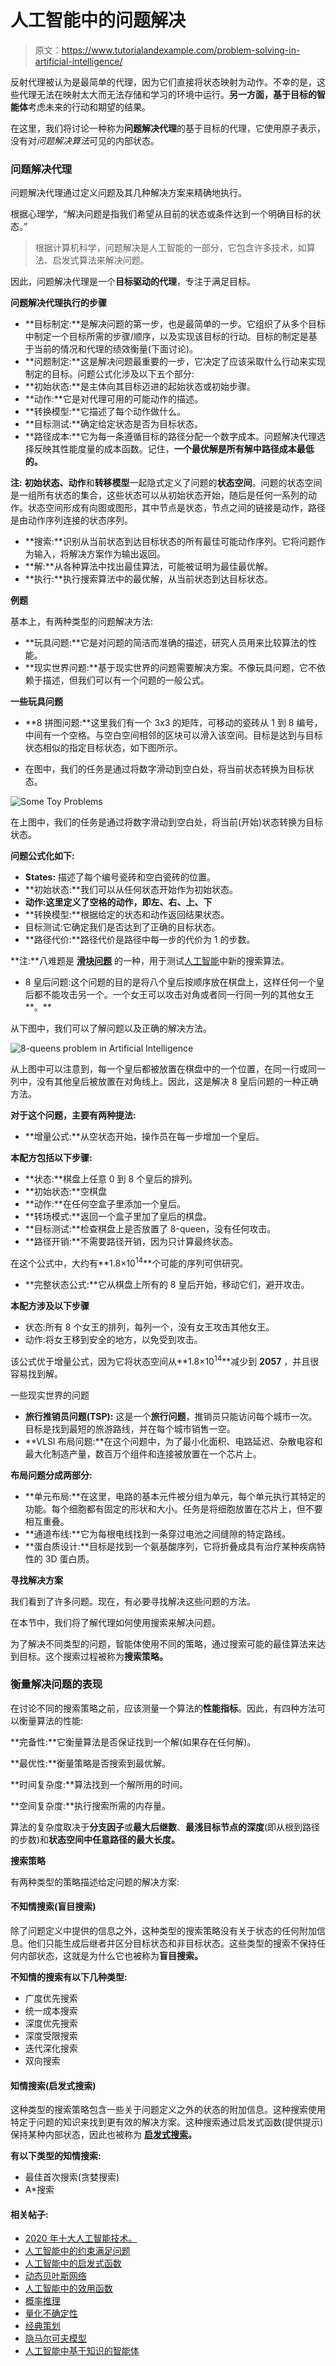 # 人工智能中的问题解决

> 原文：<https://www.tutorialandexample.com/problem-solving-in-artificial-intelligence/>

反射代理被认为是最简单的代理，因为它们直接将状态映射为动作。不幸的是，这些代理无法在映射太大而无法存储和学习的环境中运行。**另一方面，基于目标的智能体**考虑未来的行动和期望的结果。

在这里，我们将讨论一种称为**问题解决代理**的基于目标的代理，它使用原子表示，没有对*问题解决算法*可见的内部状态。

### 问题解决代理

问题解决代理通过定义问题及其几种解决方案来精确地执行。

根据心理学，“解决问题是指我们希望从目前的状态或条件达到一个明确目标的状态。”

> 根据计算机科学，问题解决是人工智能的一部分，它包含许多技术，如算法、启发式算法来解决问题。

因此，问题解决代理是一个**目标驱动的代理**，专注于满足目标。

**问题解决代理执行的步骤**

*   **目标制定:**是解决问题的第一步，也是最简单的一步。它组织了从多个目标中制定一个目标所需的步骤/顺序，以及实现该目标的行动。目标的制定是基于当前的情况和代理的绩效衡量(下面讨论)。
*   **问题制定:**这是解决问题最重要的一步，它决定了应该采取什么行动来实现制定的目标。问题公式化涉及以下五个部分:
*   **初始状态:**是主体向其目标迈进的起始状态或初始步骤。
*   **动作:**它是对代理可用的可能动作的描述。
*   **转换模型:**它描述了每个动作做什么。
*   **目标测试:**确定给定状态是否为目标状态。
*   **路径成本:**它为每一条遵循目标的路径分配一个数字成本。问题解决代理选择反映其性能度量的成本函数。记住，**一个最优解是所有解中路径成本最低的。**

**注:** **初始状态、动作**和**转移模型**一起隐式定义了问题的**状态空间**。问题的状态空间是一组所有状态的集合，这些状态可以从初始状态开始，随后是任何一系列的动作。状态空间形成有向图或图形，其中节点是状态，节点之间的链接是动作，路径是由动作序列连接的状态序列。

*   **搜索:**识别从当前状态到达目标状态的所有最佳可能动作序列。它将问题作为输入，将解决方案作为输出返回。
*   **解:**从各种算法中找出最佳算法，可能被证明为最佳最优解。
*   **执行:**执行搜索算法中的最优解，从当前状态到达目标状态。

**例题**

基本上，有两种类型的问题解决方法:

*   **玩具问题:**它是对问题的简洁而准确的描述，研究人员用来比较算法的性能。
*   **现实世界问题:**基于现实世界的问题需要解决方案。不像玩具问题，它不依赖于描述，但我们可以有一个问题的一般公式。

**一些玩具问题**

*   **8 拼图问题:**这里我们有一个 3x3 的矩阵，可移动的瓷砖从 1 到 8 编号，中间有一个空格。与空白空间相邻的区块可以滑入该空间。目标是达到与目标状态相似的指定目标状态，如下图所示。

*   在图中，我们的任务是通过将数字滑动到空白处，将当前状态转换为目标状态。

![Some Toy Problems](img/a80c9a3586b156bdd0b412c82b3a79af.png)

在上图中，我们的任务是通过将数字滑动到空白处，将当前(开始)状态转换为目标状态。

**问题公式化如下:**

*   **States:** 描述了每个编号瓷砖和空白瓷砖的位置。
*   **初始状态:**我们可以从任何状态开始作为初始状态。
*   **动作:**这里定义了空格的动作，即**左、右、上、下**
*   **转换模型:**根据给定的状态和动作返回结果状态。
*   目标测试:它确定我们是否达到了正确的目标状态。
*   **路径代价:**路径代价是路径中每一步的代价为 1 的步数。

**注:**八难题是 **[滑块问题](https://github.com/topics/sliding-puzzle-game?o=desc&s=updated)** 的一种，用于测试[人工智能](https://www.tutorialandexample.com/artificial-intelligence-tutorial/)中新的搜索算法。

*   8 皇后问题:这个问题的目的是将八个皇后按顺序放在棋盘上，这样任何一个皇后都不能攻击另一个。一个女王可以攻击对角或者同一行同一列的其他女王**。**

从下图中，我们可以了解问题以及正确的解决方法。

![8-queens problem in Artificial Intelligence](img/0af0e98e10e6698cfd18678a692f26ad.png)

从上图中可以注意到，每一个皇后都被放置在棋盘中的一个位置，在同一行或同一列中，没有其他皇后被放置在对角线上。因此，这是解决 8 皇后问题的一种正确方法。

**对于这个问题，主要有两种提法:**

*   **增量公式:**从空状态开始，操作员在每一步增加一个皇后。

**本配方包括以下步骤:**

*   **状态:**棋盘上任意 0 到 8 个皇后的排列。
*   **初始状态:**空棋盘
*   **动作:**在任何空盒子里添加一个皇后。
*   **转场模式:**返回一个盒子里加了皇后的棋盘。
*   **目标测试:**检查棋盘上是否放置了 8-queen，没有任何攻击。
*   **路径开销:**不需要路径开销，因为只计算最终状态。

在这个公式中，大约有**1.8×10<sup>14</sup>**个可能的序列可供研究。

*   **完整状态公式:**它从棋盘上所有的 8 皇后开始，移动它们，避开攻击。

**本配方涉及以下步骤**

*   状态:所有 8 个女王的排列，每列一个，没有女王攻击其他女王。
*   动作:将女王移到安全的地方，以免受到攻击。

该公式优于增量公式，因为它将状态空间从**1.8×10<sup>14</sup>**减少到 **2057** ，并且很容易找到解。

一些现实世界的问题

*   **旅行推销员问题(TSP):** 这是一个**旅行问题**，推销员只能访问每个城市一次。目标是找到最短的旅游路线，并在每个城市销售一空。
*   **VLSI 布局问题:**在这个问题中，为了最小化面积、电路延迟、杂散电容和最大化制造产量，数百万个组件和连接被放置在一个芯片上。

**布局问题分成两部分:**

*   **单元布局:**在这里，电路的基本元件被分组为单元，每个单元执行其特定的功能。每个细胞都有固定的形状和大小。任务是将细胞放置在芯片上，但不要相互重叠。
*   **通道布线:**它为每根电线找到一条穿过电池之间缝隙的特定路线。
*   **蛋白质设计:**目标是找到一个氨基酸序列，它将折叠成具有治疗某种疾病特性的 3D 蛋白质。

**寻找解决方案**

我们看到了许多问题。现在，有必要寻找解决这些问题的方法。

在本节中，我们将了解代理如何使用搜索来解决问题。

为了解决不同类型的问题，智能体使用不同的策略，通过搜索可能的最佳算法来达到目标。这个搜索过程被称为**搜索策略。**

### 衡量解决问题的表现

在讨论不同的搜索策略之前，应该测量一个算法的**性能指标**。因此，有四种方法可以衡量算法的性能:

**完备性:**它衡量算法是否保证找到一个解(如果存在任何解)。

**最优性:**衡量策略是否搜索到最优解。

**时间复杂度:**算法找到一个解所用的时间。

**空间复杂度:**执行搜索所需的内存量。

算法的复杂度取决于**分支因子**或**最大后继数**、**最浅目标节点的深度**(即从根到路径的步数)和**状态空间中任意路径的最大长度。**

**搜索策略**

有两种类型的策略描述给定问题的解决方案:

#### 不知情搜索(盲目搜索)

除了问题定义中提供的信息之外，这种类型的搜索策略没有关于状态的任何附加信息。他们只能生成后继者并区分目标状态和非目标状态。这些类型的搜索不保持任何内部状态，这就是为什么它也被称为**盲目搜索。**

**不知情的搜索有以下几种类型:**

*   广度优先搜索
*   统一成本搜索
*   深度优先搜索
*   深度受限搜索
*   迭代深化搜索
*   双向搜索

#### 知情搜索(启发式搜索)

这种类型的搜索策略包含一些关于问题定义之外的状态的附加信息。这种搜索使用特定于问题的知识来找到更有效的解决方案。这种搜索通过启发式函数(提供提示)保持某种内部状态，因此也被称为 **[启发式搜索](https://www.tutorialandexample.com/informed-search-heuristic-search/)。**

**有以下类型的知情搜索:**

*   最佳首次搜索(贪婪搜索)
*   A*搜索

#### 相关帖子:

*   [2020 年十大人工智能技术。](https://www.tutorialandexample.com/artificial-intelligence-technologies-in-2020/)
*   [人工智能中的约束满足问题](https://www.tutorialandexample.com/constraint-satisfaction-problems-in-artificial-intelligence/)
*   [人工智能中的启发式函数](https://www.tutorialandexample.com/heuristic-functions/)
*   [动态贝叶斯网络](https://www.tutorialandexample.com/dynamic-bayesian-networks/)
*   [人工智能中的效用函数](https://www.tutorialandexample.com/utility-functions-in-artificial-intelligence/)
*   [概率推理](https://www.tutorialandexample.com/probabilistic-reasoning/)
*   [量化不确定性](https://www.tutorialandexample.com/quantifying-uncertainty/)
*   [经典策划](https://www.tutorialandexample.com/classical-planning/)
*   [隐马尔可夫模型](https://www.tutorialandexample.com/hidden-markov-models/)
*   [人工智能中基于知识的智能体](https://www.tutorialandexample.com/knowledge-based-agents-in-ai/)